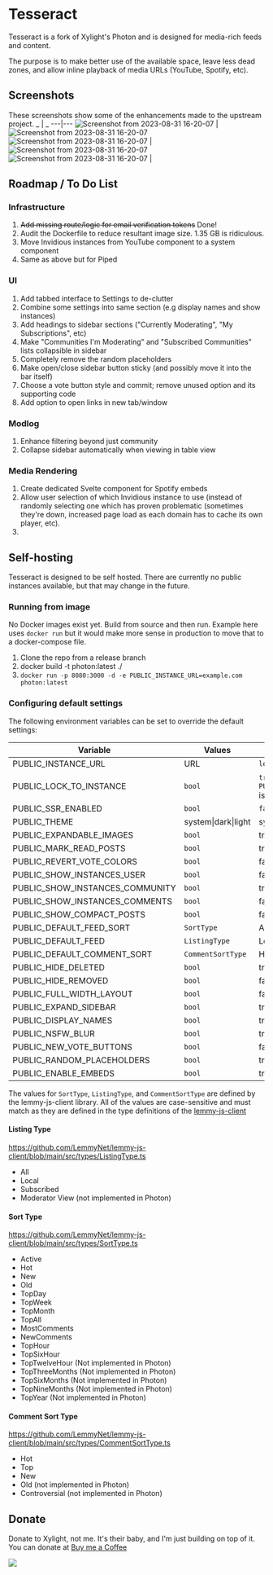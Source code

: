 # Tesseract

Tesseract is a fork of Xylight's Photon and is designed for media-rich feeds and content.

The purpose is to make better use of the available space, leave less dead zones, and allow inline playback of media URLs (YouTube, Spotify, etc).  



## Screenshots
These screenshots show some of the enhancements made to the upstream project. 
_ | _ 
---|---
![Screenshot from 2023-08-31 16-20-07](./screenshots/Tesseract-Screenshot-1.png) | ![Screenshot from 2023-08-31 16-20-07](./screenshots/Tesseract-Screenshot-3.png)
![Screenshot from 2023-08-31 16-20-07](./screenshots/Tesseract-Screenshot-4.png) | ![Screenshot from 2023-08-31 16-20-07](./screenshots/Tesseract-Screenshot-5.png)
![Screenshot from 2023-08-31 16-20-07](./screenshots/Tesseract-Screenshot-2.png) | 


## Roadmap / To Do List
### Infrastructure
1. ~~Add missing route/logic for email verification tokens~~ Done!
1. Audit the Dockerfile to reduce resultant image size.  1.35 GB is ridiculous.
1. Move Invidious instances from YouTube component to a system component
1. Same as above but for Piped


### UI
1. Add tabbed interface to Settings to de-clutter
1. Combine some settings into same section (e.g display names and show instances)
1. Add headings to sidebar sections ("Currently Moderating", "My Subscriptions", etc)
1. Make "Communities I'm Moderating" and "Subscribed Communities" lists collapsible in sidebar
1. Completely remove the random placeholders 
1. Make open/close sidebar button sticky (and possibly move it into the bar itself)
1. Choose a vote button style and commit; remove unused option and its supporting code
1. Add option to open links in new tab/window

### Modlog
1. Enhance filtering beyond just community
1. Collapse sidebar automatically when viewing in table view

### Media Rendering
1. Create dedicated Svelte component for Spotify embeds
1. Allow user selection of which Invidious instance to use (instead of randomly selecting one which has proven problematic (sometimes they're down, increased page load as each domain has to cache its own player, etc).
1. 

## Self-hosting
Tesseract is designed to be self hosted.  There are currently no public instances available, but that may change in the future.


### Running from image
No Docker images exist yet. Build from source and then run.  Example here uses `docker run` but it would make more sense in production to move that to a docker-compose file.
1. Clone the repo from a release branch
2. docker build -t photon:latest ./
3. `docker run -p 8080:3000 -d -e PUBLIC_INSTANCE_URL=example.com photon:latest`

### Configuring default settings

The following environment variables can be set to override the default settings:

| Variable                        | Values              | Default Value                          |
| ------------------------------- | ------------------- | -------------------------------------- |
| PUBLIC_INSTANCE_URL             | URL                 | `lemmy.ml`                             |
| PUBLIC_LOCK_TO_INSTANCE         | `bool`              | `true` if `PUBLIC_INSTANCE_URL` is set |
| PUBLIC_SSR_ENABLED              | `bool`              | `false`                                |
| PUBLIC_THEME                    | system\|dark\|light | system                                 |
| PUBLIC_EXPANDABLE_IMAGES        | `bool`              | true                                   |
| PUBLIC_MARK_READ_POSTS          | `bool`              | true                                   |
| PUBLIC_REVERT_VOTE_COLORS       | `bool`              | false                                  |
| PUBLIC_SHOW_INSTANCES_USER      | `bool`              | false                                  |
| PUBLIC_SHOW_INSTANCES_COMMUNITY | `bool`              | true                                   |
| PUBLIC_SHOW_INSTANCES_COMMENTS  | `bool`              | false                                  |
| PUBLIC_SHOW_COMPACT_POSTS       | `bool`              | false                                  |
| PUBLIC_DEFAULT_FEED_SORT        | `SortType`          | Active                                 |
| PUBLIC_DEFAULT_FEED             | `ListingType`       | Local                                  |
| PUBLIC_DEFAULT_COMMENT_SORT     | `CommentSortType`   | Hot                                    |
| PUBLIC_HIDE_DELETED             | `bool`              | true                                   |
| PUBLIC_HIDE_REMOVED             | `bool`              | false                                  |
| PUBLIC_FULL_WIDTH_LAYOUT        | `bool`              | false                                  |
| PUBLIC_EXPAND_SIDEBAR           | `bool`              | true                                   |
| PUBLIC_DISPLAY_NAMES            | `bool`              | true                                   |
| PUBLIC_NSFW_BLUR                | `bool`              | true                                   |
| PUBLIC_NEW_VOTE_BUTTONS         | `bool`              | false                                  |
| PUBLIC_RANDOM_PLACEHOLDERS      | `bool`              | true                                   |
| PUBLIC_ENABLE_EMBEDS            | `bool`              | true                                   |

The values for `SortType`, `ListingType`, and `CommentSortType` are defined by the lemmy-js-client library.  All of the values are case-sensitive and must match as they are defined in the type definitions of the [lemmy-js-client](https://github.com/LemmyNet/lemmy-js-client)

#### Listing Type
https://github.com/LemmyNet/lemmy-js-client/blob/main/src/types/ListingType.ts

- All
- Local
- Subscribed
- Moderator View (not implemented in Photon)

#### Sort Type
https://github.com/LemmyNet/lemmy-js-client/blob/main/src/types/SortType.ts

- Active
- Hot
- New
- Old
- TopDay
- TopWeek
- TopMonth
- TopAll
- MostComments
- NewComments
- TopHour
- TopSixHour
- TopTwelveHour (Not implemented in Photon)
- TopThreeMonths (Not implemented in Photon)
- TopSixMonths (Not implemented in Photon)
- TopNineMonths (Not implemented in Photon)
- TopYear (Not implemented in Photon)

#### Comment Sort Type
https://github.com/LemmyNet/lemmy-js-client/blob/main/src/types/CommentSortType.ts
- Hot
- Top
- New
- Old (not implemented in Photon)
- Controversial (not implemented in Photon)



## Donate
Donate to Xylight, not me.  It's their baby, and I'm just building on top of it. You can donate at [Buy me a Coffee](https://buymeacoffee.com/xylight)

<a href="https://www.buymeacoffee.com/xylight"><img src="https://img.buymeacoffee.com/button-api/?text=Buy me a coffee&emoji=&slug=xylight&button_colour=FFDD00&font_colour=000000&font_family=Poppins&outline_colour=000000&coffee_colour=ffffff" /></a>

